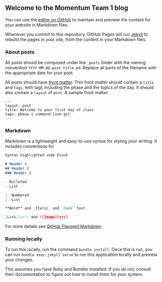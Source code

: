 ## Welcome to the Momentum Team 1 blog

You can use the [editor on GitHub](https://github.com/momentum-team-1/momentum-team-1.github.io/edit/master/README.md) to maintain and preview the content for your website in Markdown files.

Whenever you commit to this repository, GitHub Pages will run [Jekyll](https://jekyllrb.com/) to rebuild the pages in your site, from the content in your Markdown files.

### About posts

All posts should be composed under the `_posts` folder with the naming convention `YYYY-MM-DD-post-title.md`. Replace all parts of the filename with the appropriate date for your post.

All posts should have [front matter](https://jekyllrb.com/docs/front-matter/). This front matter should contain a `title` and `tags`, with tags including the phase and the topics of the day. It should also contain a `layout` of `post`. A sample front matter:

```
---
layout: post
title: Welcome to your first day of class
tags: phase-1 command-line git
---
```

### Markdown

Markdown is a lightweight and easy-to-use syntax for styling your writing. It includes conventions for

```markdown
Syntax highlighted code block

# Header 1
## Header 2
### Header 3

- Bulleted
- List

1. Numbered
2. List

**Bold** and _Italic_ and `Code` text

[Link](url) and ![Image](src)
```

For more details see [GitHub Flavored Markdown](https://guides.github.com/features/mastering-markdown/).

### Running locally

To run this locally, run the command `bundle install`. Once this is run, you can run `bundle exec jekyll serve` to run this application locally and preview your changes.

This assumes you have Ruby and Bundler installed. If you do not, consult their documentation to figure out how to install them for your system.
